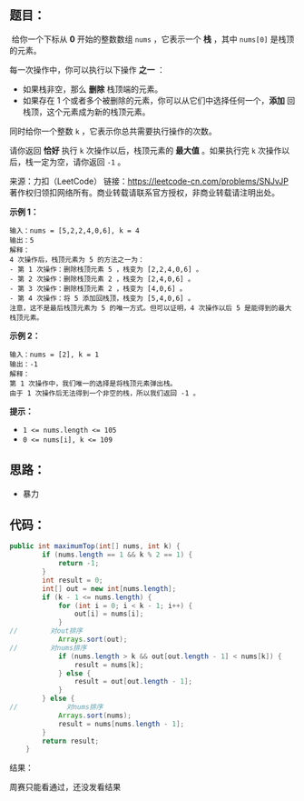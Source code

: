 ## 题目：

​	给你一个下标从 **0** 开始的整数数组 `nums` ，它表示一个 **栈** ，其中 `nums[0]` 是栈顶的元素。

每一次操作中，你可以执行以下操作 **之一** ：

- 如果栈非空，那么 **删除** 栈顶端的元素。
- 如果存在 1 个或者多个被删除的元素，你可以从它们中选择任何一个，**添加** 回栈顶，这个元素成为新的栈顶元素。

同时给你一个整数 `k` ，它表示你总共需要执行操作的次数。

请你返回 **恰好** 执行 `k` 次操作以后，栈顶元素的 **最大值** 。如果执行完 `k` 次操作以后，栈一定为空，请你返回 `-1` 。



来源：力扣（LeetCode） 链接：https://leetcode-cn.com/problems/SNJvJP 著作权归领扣网络所有。商业转载请联系官方授权，非商业转载请注明出处。

<!--more-->

**示例 1：**

```
输入：nums = [5,2,2,4,0,6], k = 4
输出：5
解释：
4 次操作后，栈顶元素为 5 的方法之一为：
- 第 1 次操作：删除栈顶元素 5 ，栈变为 [2,2,4,0,6] 。
- 第 2 次操作：删除栈顶元素 2 ，栈变为 [2,4,0,6] 。
- 第 3 次操作：删除栈顶元素 2 ，栈变为 [4,0,6] 。
- 第 4 次操作：将 5 添加回栈顶，栈变为 [5,4,0,6] 。
注意，这不是最后栈顶元素为 5 的唯一方式。但可以证明，4 次操作以后 5 是能得到的最大栈顶元素。
```

**示例 2：**

```
输入：nums = [2], k = 1
输出：-1
解释：
第 1 次操作中，我们唯一的选择是将栈顶元素弹出栈。
由于 1 次操作后无法得到一个非空的栈，所以我们返回 -1 。
```



**提示：**

- `1 <= nums.length <= 105`
- `0 <= nums[i], k <= 109`

## 思路：

- 暴力

## 代码：

```java
public int maximumTop(int[] nums, int k) {
        if (nums.length == 1 && k % 2 == 1) {
            return -1;
        }
        int result = 0;
        int[] out = new int[nums.length];
        if (k - 1 <= nums.length) {
            for (int i = 0; i < k - 1; i++) {
                out[i] = nums[i];
            }
//        对out排序
            Arrays.sort(out);
//        对nums排序
            if (nums.length > k && out[out.length - 1] < nums[k]) {
                result = nums[k];
            } else {
                result = out[out.length - 1];
            }
        } else {
//            对nums排序
            Arrays.sort(nums);
            result = nums[nums.length - 1];
        }
        return result;
    }
```

结果：

周赛只能看通过，还没发看结果